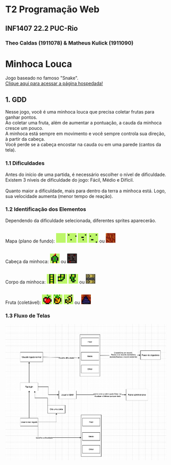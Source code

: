 # T2 Programação Web
## INF1407 22.2 PUC-Rio
### Theo Caldas (1911078) & Matheus Kulick (1911090)

# Minhoca Louca
Jogo baseado no famoso "Snake". <br>
<a href="https://minhoca-louca.netlify.app">Clique aqui para acessar a página hospedada!</a><br>

## 1. GDD
Nesse jogo, você é uma minhoca louca que precisa coletar frutas para ganhar pontos. <br>
Ao coletar uma fruta, além de aumentar a pontuação, a cauda da minhoca cresce um pouco. <br>
A minhoca está sempre em movimento e você sempre controla sua direção, à partir da cabeça. <br>
Você perde se a cabeça encostar na cauda ou em uma parede (cantos da tela). <br>

### 1.1 Dificuldades
Antes do início de uma partida, é necessário escolher o nível de dificuldade. <br>
Existem 3 níveis de dificuldade do jogo: Fácil, Médio e Difícil. <br> <br>
Quanto maior a dificuldade, mais para dentro da terra a minhoca está. Logo, sua velocidade aumenta (menor tempo de reação). <br>

### 1.2 Identificação dos Elementos
Dependendo da dificuldade selecionada, diferentes sprites aparecerão. <br>

<br> Mapa (plano de fundo): 
<img src="MinhocaLouca/MinhocaLoucaApp/static/MinhocaLoucaApp/img/easy/mapa_00.png" width="30px" height="30px"/>
<img src="MinhocaLouca/MinhocaLoucaApp/static/MinhocaLoucaApp/img/easy/mapa_01.png" width="30px" height="30px"/>
<img src="MinhocaLouca/MinhocaLoucaApp/static/MinhocaLoucaApp/img/easy/mapa_02.png" width="30px" height="30px"/>
<img src="MinhocaLouca/MinhocaLoucaApp/static/MinhocaLoucaApp/img/easy/mapa_03.png" width="30px" height="30px"/> ou
<img src="MinhocaLouca/MinhocaLoucaApp/static/MinhocaLoucaApp/img/mapTile1.png" width="30px" height="30px"/>

<br> Cabeça da minhoca: 
<img src="MinhocaLouca/MinhocaLoucaApp/static/MinhocaLoucaApp/img/easy/cobra_05.png" width="30px" height="30px"/> ou
<img src="MinhocaLouca/MinhocaLoucaApp/static/MinhocaLoucaApp/img/snakeHead.png" width="30px" height="30px"/>

<br> Corpo da minhoca: 
<img src="MinhocaLouca/MinhocaLoucaApp/static/MinhocaLoucaApp/img/easy/cobra_06.png" width="30px" height="30px"/>
<img src="MinhocaLouca/MinhocaLoucaApp/static/MinhocaLoucaApp/img/easy/cobra_07.png" width="30px" height="30px"/>
<img src="MinhocaLouca/MinhocaLoucaApp/static/MinhocaLoucaApp/img/easy/cobra_08.png" width="30px" height="30px"/> ou
<img src="MinhocaLouca/MinhocaLoucaApp/static/MinhocaLoucaApp/img/snakeBody.png" width="30px" height="30px"/>

<br> Fruta (coletável):
<img src="MinhocaLouca/MinhocaLoucaApp/static/MinhocaLoucaApp/img/easy/fruta_09.png" width="30px" height="30px"/>
<img src="MinhocaLouca/MinhocaLoucaApp/static/MinhocaLoucaApp/img/easy/fruta_10.png" width="30px" height="30px"/>
<img src="MinhocaLouca/MinhocaLoucaApp/static/MinhocaLoucaApp/img/easy/fruta_11.png" width="30px" height="30px"/> ou
<img src="MinhocaLouca/MinhocaLoucaApp/static/MinhocaLoucaApp/img/fruit.png" width="30px" height="30px"/>
<br>

### 1.3 Fluxo de Telas
<img src="fluxograma.png" alt="Fluxograma Minhoca Louca"/>


